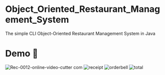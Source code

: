 # Object_Oriented_Restaurant_Management_System
The simple CLI Object-Oriented Restaurant Management System in Java
# Demo :tada:
![Rec-0012-_online-video-cutter com_](https://github.com/YasinRezvani/Object_Oriented_Restaurant_Management_System/assets/77124662/5b6787ea-17e7-4d68-9ab7-df73c18a38e5)
![receipt](https://github.com/YasinRezvani/Object_Oriented_Restaurant_Management_System/assets/77124662/f9cc3be1-1418-494a-abcc-26175edd4c14)
![orderbell](https://github.com/YasinRezvani/Object_Oriented_Restaurant_Management_System/assets/77124662/c63d52eb-fd4e-4c0c-ab97-68dca1d9f0ec)
![total](https://github.com/YasinRezvani/Object_Oriented_Restaurant_Management_System/assets/77124662/47c3667a-2e2c-4ebe-a987-62c0c0cd97b0)

